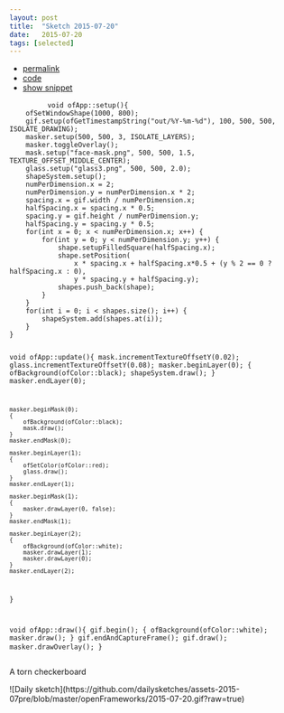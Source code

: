 ```yaml
---
layout: post
title:  "Sketch 2015-07-20"
date:   2015-07-20
tags: [selected]
---
```

<div class="code">
    <ul>
		<li><a href="{% post_url 2015-07-20-sketch %}">permalink</a></li>
		<li><a href="https://github.com/dailysketches/sketches-2015-07pre/tree/master/2015-07-20">code</a></li>
		<li><a href="#" class="snippet-button">show snippet</a></li>
	</ul>
    <pre class="snippet">
        <code class="cpp">void ofApp::setup(){
    ofSetWindowShape(1000, 800);
    gif.setup(ofGetTimestampString(&quot;out/%Y-%m-%d&quot;), 100, 500, 500, ISOLATE_DRAWING);
    masker.setup(500, 500, 3, ISOLATE_LAYERS);
    masker.toggleOverlay();
    mask.setup(&quot;face-mask.png&quot;, 500, 500, 1.5, TEXTURE_OFFSET_MIDDLE_CENTER);
    glass.setup(&quot;glass3.png&quot;, 500, 500, 2.0);
    shapeSystem.setup();
    numPerDimension.x = 2;
    numPerDimension.y = numPerDimension.x * 2;
    spacing.x = gif.width / numPerDimension.x;
    halfSpacing.x = spacing.x * 0.5;
    spacing.y = gif.height / numPerDimension.y;
    halfSpacing.y = spacing.y * 0.5;
    for(int x = 0; x &lt; numPerDimension.x; x++) {
        for(int y = 0; y &lt; numPerDimension.y; y++) {
            shape.setupFilledSquare(halfSpacing.x);
            shape.setPosition(
                x * spacing.x + halfSpacing.x*0.5 + (y % 2 == 0 ? halfSpacing.x : 0),
                y * spacing.y + halfSpacing.y);
            shapes.push_back(shape);
        }
    }
    for(int i = 0; i &lt; shapes.size(); i++) {
        shapeSystem.add(shapes.at(i));
    }
}

void ofApp::update(){
    mask.incrementTextureOffsetY(0.02);
    glass.incrementTextureOffsetY(0.08);
    masker.beginLayer(0);
    {
        ofBackground(ofColor::black);
        shapeSystem.draw();
    }
    masker.endLayer(0);
    
    masker.beginMask(0);
    {
        ofBackground(ofColor::black);
        mask.draw();
    }
    masker.endMask(0);
    
    masker.beginLayer(1);
    {
        ofSetColor(ofColor::red);
        glass.draw();
    }
    masker.endLayer(1);
    
    masker.beginMask(1);
    {
        masker.drawLayer(0, false);
    }
    masker.endMask(1);
    
    masker.beginLayer(2);
    {
        ofBackground(ofColor::white);
        masker.drawLayer(1);
        masker.drawLayer(0);
    }
    masker.endLayer(2);
}

void ofApp::draw(){
    gif.begin();
    {
        ofBackground(ofColor::white);
        masker.draw();
    }
    gif.endAndCaptureFrame();
    gif.draw();
    masker.drawOverlay();
}</code>
    </pre>
</div>
<p class="description">A torn checkerboard</p>
![Daily sketch](https://github.com/dailysketches/assets-2015-07pre/blob/master/openFrameworks/2015-07-20.gif?raw=true)
